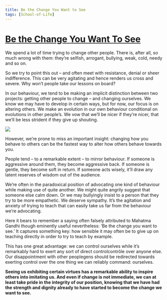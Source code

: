 ```yaml
---
title: Be the Change You Want to See
tags: [School-of-Life]
---
```


# [Be the Change You Want To See](https://www.theschooloflife.com/thebookoflife/be-the-change-you-want-to-see/)

We spend a lot of time trying to change other people. There is, after all, so much wrong with them: they’re selfish, arrogant, bullying, weak, cold, needy and so on.

So we try to point this out – and often meet with resistance, denial or sheer indifference. This can be very agitating and hence renders us cross and severe. Why won’t people take our lessons on board?

In our behaviour, we tend to be making an implicit distinction between two projects: getting other people to change – and changing ourselves. We know we may have to develop in certain ways, but for now, our focus is on altering others. We make an evolution in our own behaviour conditional on evolutions in other people’s. We vow that we’ll be nicer if they’re nicer, that we’ll be less strident if they give up shouting.

![](https://lh6.ggpht.com/sfXT-3fs6xrYKGWhOO5OssKzCwEcr9B8JzRrs_1_v-EWJ3mcEJYT4sPO2sbQ4wE)

However, we’re prone to miss an important insight: changing how you behave to others can be the fastest way to alter how others behave towards you.

People tend – to a remarkable extent – to mirror behaviour. If someone is aggressive around them, they become aggressive back. If someone is gentle, they become soft in return. If someone acts wisely, it’ll draw any latent reserves of wisdom out of the audience.

We’re often in the paradoxical position of advocating one kind of behaviour while making use of quite another. We might quite angrily suggest that someone else calm down. Or we may bullyingly insist to a person that they try to be more empathetic. We deserve sympathy. It’s the agitation and anxiety of trying to teach that can easily take us far from the behaviour we’re advocating.

Here it bears to remember a saying often falsely attributed to Mahatma Gandhi though eminently useful nevertheless: ‘Be the change you want to see.’ It captures something key: how sensible it may often be to give up on teaching directly in order to try to teach by example.

This has one great advantage: we can control ourselves while it’s remarkably hard to exert any sort of direct controlcontrôle over anyone else. Our disappointment with other peoplegens should be redirected towards exerting control over the one thing we can reliably command: ourselves.

**Seeing us exhibiting certain virtues has a remarkable ability to inspire others into imitating us. And even if change is not immediate, we can at least take pride in the integrity of our position, knowing that we have had the strength and dignity already to have started to become the change we want to see.**